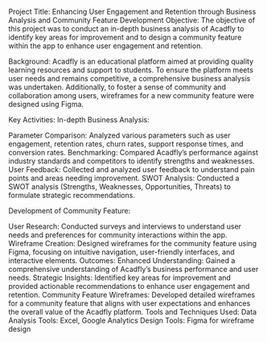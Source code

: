 Project Title: Enhancing User Engagement and Retention through Business Analysis and Community Feature Development
Objective:
The objective of this project was to conduct an in-depth business analysis of Acadfly to identify key areas for improvement and to design a community feature within the app to enhance user engagement and retention.

Background:
Acadfly is an educational platform aimed at providing quality learning resources and support to students. To ensure the platform meets user needs and remains competitive, a comprehensive business analysis was undertaken. Additionally, to foster a sense of community and collaboration among users, wireframes for a new community feature were designed using Figma.

Key Activities:
In-depth Business Analysis:

Parameter Comparison: Analyzed various parameters such as user engagement, retention rates, churn rates, support response times, and conversion rates.
Benchmarking: Compared Acadfly’s performance against industry standards and competitors to identify strengths and weaknesses.
User Feedback: Collected and analyzed user feedback to understand pain points and areas needing improvement.
SWOT Analysis: Conducted a SWOT analysis (Strengths, Weaknesses, Opportunities, Threats) to formulate strategic recommendations.

Development of Community Feature:

User Research: Conducted surveys and interviews to understand user needs and preferences for community interactions within the app.
Wireframe Creation: Designed wireframes for the community feature using Figma, focusing on intuitive navigation, user-friendly interfaces, and interactive elements.
Outcomes:
Enhanced Understanding: Gained a comprehensive understanding of Acadfly’s business performance and user needs.
Strategic Insights: Identified key areas for improvement and provided actionable recommendations to enhance user engagement and retention.
Community Feature Wireframes: Developed detailed wireframes for a community feature that aligns with user expectations and enhances the overall value of the Acadfly platform.
Tools and Techniques Used:
Data Analysis Tools: Excel, Google Analytics
Design Tools: Figma for wireframe design
